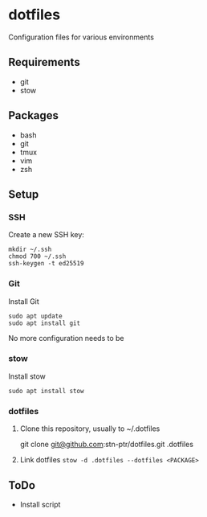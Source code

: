 # dotfiles

Configuration files for various environments

## Requirements

* git
* stow

## Packages

* bash
* git
* tmux
* vim
* zsh

## Setup

### SSH

Create a new SSH key:

```shell
mkdir ~/.ssh
chmod 700 ~/.ssh
ssh-keygen -t ed25519
```

### Git

Install Git

```shell
sudo apt update
sudo apt install git
```

No more configuration needs to be 

### stow

Install stow

```shell
sudo apt install stow
```

### dotfiles


1. Clone this repository, usually to ~/.dotfiles

    git clone git@github.com:stn-ptr/dotfiles.git .dotfiles

2. Link dotfiles `stow -d .dotfiles --dotfiles <PACKAGE>`

## ToDo

* Install script


